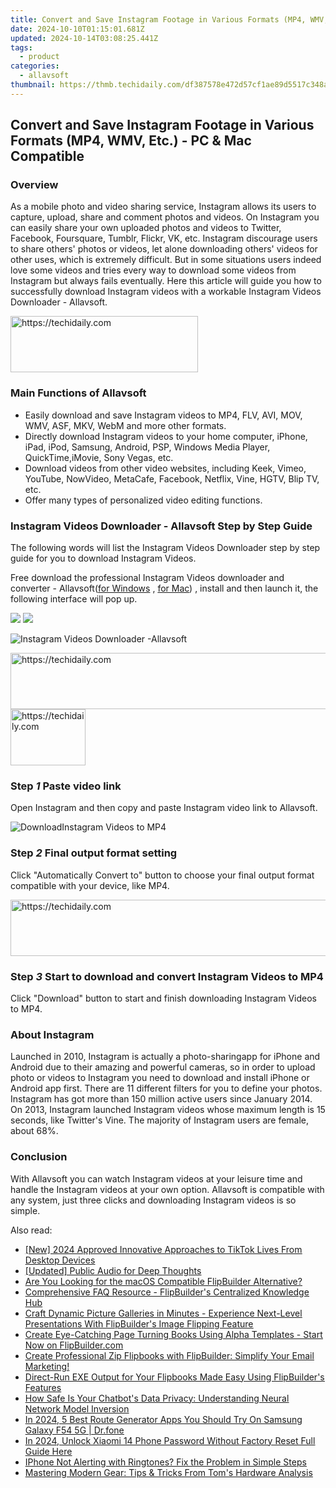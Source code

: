 ```yaml
---
title: Convert and Save Instagram Footage in Various Formats (MP4, WMV, Etc.) - PC & Mac Compatible
date: 2024-10-10T01:15:01.681Z
updated: 2024-10-14T03:08:25.441Z
tags:
  - product
categories:
  - allavsoft
thumbnail: https://thmb.techidaily.com/df387578e472d57cf1ae89d5517c348af827dd00df3f1d4defd5e8c6891f82cb.jpg
---
```


## Convert and Save Instagram Footage in Various Formats (MP4, WMV, Etc.) - PC & Mac Compatible

### Overview

As a mobile photo and video sharing service, Instagram allows its users to capture, upload, share and comment photos and videos. On Instagram you can easily share your own uploaded photos and videos to Twitter, Facebook, Foursquare, Tumblr, Flickr, VK, etc. Instagram discourage users to share others' photos or videos, let alone downloading others' videos for other uses, which is extremely difficult. But in some situations users indeed love some videos and tries every way to download some videos from Instagram but always fails eventually. Here this article will guide you how to successfully download Instagram videos with a workable Instagram Videos Downloader - Allavsoft.

<!-- affiliate ads begin -->
<a href="https://aligracehair.sjv.io/c/5597632/1948932/19272" target="_top" id="1948932">
  <img src="//a.impactradius-go.com/display-ad/19272-1948932" border="0" alt="https://techidaily.com" width="300" height="90"/>
</a>
<img height="0" width="0" src="https://aligracehair.sjv.io/i/5597632/1948932/19272" style="position:absolute;visibility:hidden;" border="0" />
<!-- affiliate ads end -->

### Main Functions of Allavsoft

* Easily download and save Instagram videos to MP4, FLV, AVI, MOV, WMV, ASF, MKV, WebM and more other formats.
* Directly download Instagram videos to your home computer, iPhone, iPad, iPod, Samsung, Android, PSP, Windows Media Player, QuickTime,iMovie, Sony Vegas, etc.
* Download videos from other video websites, including Keek, Vimeo, YouTube, NowVideo, MetaCafe, Facebook, Netflix, Vine, HGTV, Blip TV, etc.
* Offer many types of personalized video editing functions.

### Instagram Videos Downloader - Allavsoft Step by Step Guide

The following words will list the Instagram Videos Downloader step by step guide for you to download Instagram Videos.

Free download the professional Instagram Videos downloader and converter - Allavsoft([for Windows](https://tools.techidaily.com/allavsoft/products/) , [for Mac](https://tools.techidaily.com/allavsoft/products/)) , install and then launch it, the following interface will pop up.

[![](https://www.allavsoft.com/how-to/../images/how-to/free-download-win.jpg)](https://tools.techidaily.com/allavsoft/products/) [![](https://www.allavsoft.com/how-to/../images/how-to/free-download-mac.jpg)](https://tools.techidaily.com/allavsoft/products/)

![Instagram Videos Downloader -Allavsoft](https://www.allavsoft.com/how-to/../images/allavsoft-mac/screen-shot-600.jpg)

<!-- affiliate ads begin -->
<a href="https://laganoo.pxf.io/c/5597632/1657399/16446" target="_top" id="1657399">
  <img src="//a.impactradius-go.com/display-ad/16446-1657399" border="0" alt="https://techidaily.com" width="728" height="90"/>
</a>
<img height="0" width="0" src="https://laganoo.pxf.io/i/5597632/1657399/16446" style="position:absolute;visibility:hidden;" border="0" />
<!-- affiliate ads end -->

<!-- affiliate ads begin -->
<a href="https://aligracehair.sjv.io/c/5597632/2135408/19272" target="_top" id="2135408">
  <img src="//a.impactradius-go.com/display-ad/19272-2135408" border="0" alt="https://techidaily.com" width="120" height="90"/>
</a>
<img height="0" width="0" src="https://aligracehair.sjv.io/i/5597632/2135408/19272" style="position:absolute;visibility:hidden;" border="0" />
<!-- affiliate ads end -->

### Step _1_ Paste video link

Open Instagram and then copy and paste Instagram video link to Allavsoft.

![DownloadInstagram Videos to MP4](https://www.allavsoft.com/how-to/../images/how-to/download-instagram-videos-to-mp4-avi-mov-on-mac-windows/download-instagram-to-mp4.jpg)

### Step _2_ Final output format setting

Click "Automatically Convert to" button to choose your final output format compatible with your device, like MP4.

<!-- affiliate ads begin -->
<a href="https://ephamedtechinc.pxf.io/c/5597632/2136620/26400" target="_top" id="2136620">
  <img src="//a.impactradius-go.com/display-ad/26400-2136620" border="0" alt="https://techidaily.com" width="728" height="90"/>
</a>
<img height="0" width="0" src="https://ephamedtechinc.pxf.io/i/5597632/2136620/26400" style="position:absolute;visibility:hidden;" border="0" />
<!-- affiliate ads end -->

### Step _3_ Start to download and convert Instagram Videos to MP4

Click "Download" button to start and finish downloading Instagram Videos to MP4.

### About Instagram

Launched in 2010, Instagram is actually a photo-sharingapp for iPhone and Android due to their amazing and powerful cameras, so in order to upload photo or videos to Instagram you need to download and install iPhone or Android app first. There are 11 different filters for you to define your photos. Instagram has got more than 150 million active users since January 2014\. On 2013, Instagram launched Instagram videos whose maximum length is 15 seconds, like Twitter's Vine. The majority of Instagram users are female, about 68%.

### Conclusion

With Allavsoft you can watch Instagram videos at your leisure time and handle the Instagram videos at your own option. Allavsoft is compatible with any system, just three clicks and downloading Instagram videos is so simple.

<ins class="adsbygoogle"
     style="display:block"
     data-ad-format="autorelaxed"
     data-ad-client="ca-pub-7571918770474297"
     data-ad-slot="1223367746"></ins>

<ins class="adsbygoogle"
     style="display:block"
     data-ad-client="ca-pub-7571918770474297"
     data-ad-slot="8358498916"
     data-ad-format="auto"
     data-full-width-responsive="true"></ins>

<span class="atpl-alsoreadstyle">Also read:</span>
<div><ul>
<li><a href="https://tiktok-clips.techidaily.com/new-2024-approved-innovative-approaches-to-tiktok-lives-from-desktop-devices/"><u>[New] 2024 Approved Innovative Approaches to TikTok Lives From Desktop Devices</u></a></li>
<li><a href="https://fox-cloud.techidaily.com/updated-public-audio-for-deep-thoughts/"><u>[Updated] Public Audio for Deep Thoughts</u></a></li>
<li><a href="https://win-tips.techidaily.com/are-you-looking-for-the-macos-compatible-flipbuilder-alternative/"><u>Are You Looking for the macOS Compatible FlipBuilder Alternative?</u></a></li>
<li><a href="https://win-tips.techidaily.com/comprehensive-faq-resource-flipbuilders-centralized-knowledge-hub/"><u>Comprehensive FAQ Resource - FlipBuilder's Centralized Knowledge Hub</u></a></li>
<li><a href="https://win-tips.techidaily.com/craft-dynamic-picture-galleries-in-minutes-experience-next-level-presentations-with-flipbuilders-image-flipping-feature/"><u>Craft Dynamic Picture Galleries in Minutes - Experience Next-Level Presentations With FlipBuilder's Image Flipping Feature</u></a></li>
<li><a href="https://win-tips.techidaily.com/create-eye-catching-page-turning-books-using-alpha-templates-start-now-on-flipbuildercom/"><u>Create Eye-Catching Page Turning Books Using Alpha Templates - Start Now on FlipBuilder.com</u></a></li>
<li><a href="https://win-tips.techidaily.com/create-professional-zip-flipbooks-with-flipbuilder-simplify-your-email-marketing/"><u>Create Professional Zip Flipbooks with FlipBuilder: Simplify Your Email Marketing!</u></a></li>
<li><a href="https://win-tips.techidaily.com/direct-run-exe-output-for-your-flipbooks-made-easy-using-flipbuilders-features/"><u>Direct-Run EXE Output for Your Flipbooks Made Easy Using FlipBuilder's Features</u></a></li>
<li><a href="https://tech-hub.techidaily.com/how-safe-is-your-chatbots-data-privacy-understanding-neural-network-model-inversion/"><u>How Safe Is Your Chatbot's Data Privacy: Understanding Neural Network Model Inversion</u></a></li>
<li><a href="https://change-location.techidaily.com/in-2024-5-best-route-generator-apps-you-should-try-on-samsung-galaxy-f54-5g-drfone-by-drfone-virtual-android/"><u>In 2024, 5 Best Route Generator Apps You Should Try On Samsung Galaxy F54 5G | Dr.fone</u></a></li>
<li><a href="https://unlock-android.techidaily.com/in-2024-unlock-xiaomi-14-phone-password-without-factory-reset-full-guide-here-by-drfone-android/"><u>In 2024, Unlock Xiaomi 14 Phone Password Without Factory Reset Full Guide Here</u></a></li>
<li><a href="https://technical-tips.techidaily.com/iphone-not-alerting-with-ringtones-fix-the-problem-in-simple-steps/"><u>IPhone Not Alerting with Ringtones? Fix the Problem in Simple Steps</u></a></li>
<li><a href="https://android-location.techidaily.com/mastering-modern-gear-tips-and-tricks-from-toms-hardware-analysis/"><u>Mastering Modern Gear: Tips & Tricks From Tom's Hardware Analysis</u></a></li>
</ul></div>

